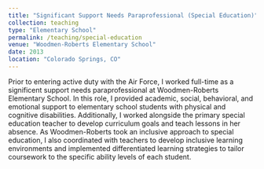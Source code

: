 ```yaml
---
title: "Significant Support Needs Paraprofessional (Special Education)"
collection: teaching
type: "Elementary School"
permalink: /teaching/special-education
venue: "Woodmen-Roberts Elementary School"
date: 2013
location: "Colorado Springs, CO"
---
```


Prior to entering active duty with the Air Force, I worked full-time as a significent support needs paraprofessional at Woodmen-Roberts Elementary School.  In this role, I provided academic, social, behavioral, and emotional support to elementary school students with physical and cognitive disabilities. Additionally, I worked alongside the primary special education teacher to develop curriculum goals and teach lessons in her absence. As Woodmen-Roberts took an inclusive approach to special education, I also coordinated with teachers to develop inclusive learning environments and implemented differentiated learning strategies to tailor coursework to the specific ability levels of each student.
